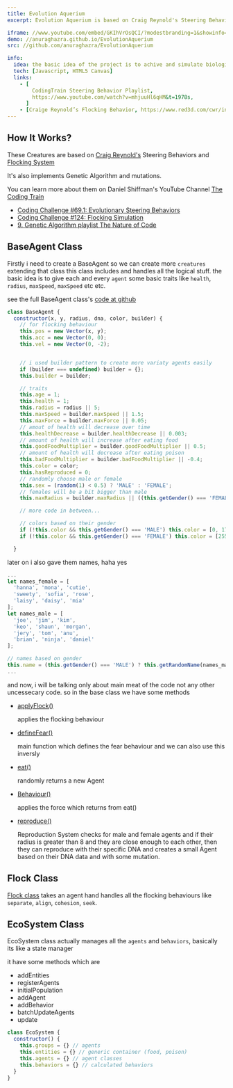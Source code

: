 ```yaml
---
title: Evolution Aquerium
excerpt: Evolution Aquerium is based on Craig Reynold's Steering Behaviors and Flocking System. It's also implements Genetic Algorithm and mutations. Daniel Shiffman showcased this on his Youtube Channel at TheCodingTrain. And i was very happy about the humble feedback sir Daniel Shiffman gave to me. it just boosted my confidence more and more. and motivated me to make this project better.

iframe: //www.youtube.com/embed/GKIhVrOsQCI/?modestbranding=1&showinfo=0&autohide=1&rel=0
demo: //anuraghazra.github.io/EvolutionAquerium
src: //github.com/anuraghazra/EvolutionAquerium

info:
  idea: the basic idea of the project is to achive and simulate biological creatures in a aquerium to see how they react  different scenarios
  tech: [Javascript, HTML5 Canvas]
  links:
    - [
        CodingTrain Steering Behavior Playlist,
        https://www.youtube.com/watch?v=mhjuuHl6qHM&t=1978s,
      ]
    - [Craige Reynold’s Flocking Behavior, https://www.red3d.com/cwr/index.html]
---
```


## How It Works?

These Creatures are based on [Craig Reynold's](https://www.red3d.com/cwr/index.html) Steering Behaviors and [Flocking System](https://www.red3d.com/cwr/boids/)

It's also implements Genetic Algorithm and mutations.

You can learn more about them on Daniel Shiffman's YouTube Channel [The Coding Train](https://www.youtube.com/user/shiffman)

- [Coding Challenge #69.1: Evolutionary Steering Behaviors](https://www.youtube.com/watch?v=flxOkx0yLrY&t=1223s)
- [Coding Challenge #124: Flocking Simulation](https://www.youtube.com/watch?v=mhjuuHl6qHM&t=1978s)
- [9. Genetic Algorithm playlist The Nature of Code](https://www.youtube.com/playlist?list=PLRqwX-V7Uu6bJM3VgzjNV5YxVxUwzALHV)

## BaseAgent Class

Firstly i need to create a BaseAgent so we can create more `creatures` extending that class this class includes and handles all the logical stuff. the basic idea is to give each and every `agent` some basic traits like `health`, `radius`, `maxSpeed`, `maxSpeed` etc etc.

see the full BaseAgent class's [code at github](https://github.com/anuraghazra/EvolutionAquerium/blob/master/src/js/BaseAgent.js#L15)

```js
class BaseAgent {
  constructor(x, y, radius, dna, color, builder) {
    // for flocking behaviour
    this.pos = new Vector(x, y);
    this.acc = new Vector(0, 0);
    this.vel = new Vector(0, -2);


    // i used builder pattern to create more variaty agents easily
    if (builder === undefined) builder = {};
    this.builder = builder;

    // traits
    this.age = 1;
    this.health = 1;
    this.radius = radius || 5;
    this.maxSpeed = builder.maxSpeed || 1.5;
    this.maxForce = builder.maxForce || 0.05;
    // amout of health will decrease over time
    this.healthDecrease = builder.healthDecrease || 0.003;
    // amount of health will increase after eating food
    this.goodFoodMultiplier = builder.goodFoodMultiplier || 0.5;
    // amount of health will decrease after eating poison
    this.badFoodMultiplier = builder.badFoodMultiplier || -0.4;
    this.color = color;
    this.hasReproduced = 0;
    // randomly choose male or female
    this.sex = (random(1) < 0.5) ? 'MALE' : 'FEMALE';
    // females will be a bit bigger than male
    this.maxRadius = builder.maxRadius || ((this.getGender() === 'FEMALE') ? 15 : 10);

    // more code in between...

    // colors based on their gender
    if (!this.color && this.getGender() === 'MALE') this.color = [0, 170, 0];
    if (!this.color && this.getGender() === 'FEMALE') this.color = [255, 39, 201];

  }
```

later on i also gave them names, haha yes

```js
...
let names_female = [
  'hanna', 'mona', 'cutie',
  'sweety', 'sofia', 'rose',
  'laisy', 'daisy', 'mia'
];
let names_male = [
  'joe', 'jim', 'kim',
  'keo', 'shaun', 'morgan',
  'jery', 'tom', 'anu',
  'brian', 'ninja', 'daniel'
];

// names based on gender
this.name = (this.getGender() === 'MALE') ? this.getRandomName(names_male) : this.getRandomName(names_female);
...

```

and now, i will be talking only about main meat of the code not any other uncessecary code.
so in the base class we have some methods

- [applyFlock()](https://github.com/anuraghazra/EvolutionAquerium/blob/master/src/js/BaseAgent.js#L235)

  applies the flocking behaviour

- [defineFear()](https://github.com/anuraghazra/EvolutionAquerium/blob/master/src/js/BaseAgent.js#L184)

  main function which defines the fear behaviour and we can also use this inversly

- [eat()](https://github.com/anuraghazra/EvolutionAquerium/blob/master/src/js/BaseAgent.js#L271)

  randomly returns a new Agent

- [Behaviour()](https://github.com/anuraghazra/EvolutionAquerium/blob/master/src/js/BaseAgent.js#L215)

  applies the force which returns from eat()

- [reproduce()](https://github.com/anuraghazra/EvolutionAquerium/blob/master/src/js/BaseAgent.js#L320)

  Reproduction System checks for male and female agents and if their radius is greater than 8 and they are close enough to each other, then they can reproduce with their specific DNA and creates a small Agent based on their DNA data and with some mutation.

## Flock Class

[Flock class](https://github.com/anuraghazra/EvolutionAquerium/blob/master/src/js/Flock.js) takes an agent hand handles all the flocking behaviours like `separate`, `align`, `cohesion`, `seek`.

## EcoSystem Class

EcoSystem class actually manages all the `agents` and `behaviors`, basically its like a state manager


it have some methods which are

- addEntities
- registerAgents
- initialPopulation
- addAgent
- addBehavior
- batchUpdateAgents
- update 
```js
class EcoSystem {
  constructor() {
    this.groups = {} // agents
    this.entities = {} // generic container (food, poison)
    this.agents = {} // agent classes
    this.behaviors = {} // calculated behaviors
  }
}
```
